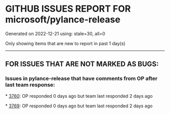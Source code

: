 
# GITHUB ISSUES REPORT FOR microsoft/pylance-release


Generated on 2022-12-21 using: stale=30, all=0


Only showing items that are new to report in past 1 day(s)


---

## FOR ISSUES THAT ARE NOT MARKED AS BUGS:


### Issues in pylance-release that have comments from OP after last team response:


\* [3760](https://github.com/microsoft/pylance-release/issues/3760 "Pylance suggestions prefer indirect imports through third party libraries over direct standard library imports"): OP responded 0 days ago but team last responded 2 days ago

\* [3769](https://github.com/microsoft/pylance-release/issues/3769 "Inline docstrings for attributes don't show up unless docstring is on very next line"): OP responded 0 days ago but team last responded 2 days ago
